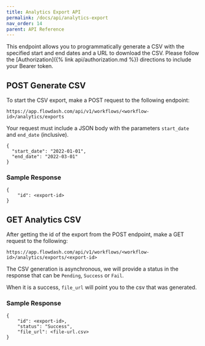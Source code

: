```yaml
---
title: Analytics Export API
permalink: /docs/api/analytics-export
nav_order: 14
parent: API Reference
---
```

This endpoint allows you to programmatically generate a CSV with the specified start and end dates and a URL to download
the CSV. Please follow the [Authorization]({% link api/authorization.md %}) directions to include your Bearer token.

## POST Generate CSV

To start the CSV export, make a POST request to the following endpoint:

```
https://app.flowdash.com/api/v1/workflows/<workflow-id>/analytics/exports
```

Your request must include a JSON body with the parameters `start_date` and `end_date` (inclusive).

```
{ 
  "start_date": "2022-01-01", 
  "end_date": "2022-03-01" 
}
```

### Sample Response

```
{
    "id": <export-id>
}
```

## GET Analytics CSV

After getting the id of the export from the POST endpoint, make a GET request to the following:

```
https://app.flowdash.com/api/v1/workflows/<workflow-id>/analytics/exports/<export-id>
```

The CSV generation is asynchronous, we will provide a status in the response that can be `Pending`, `Success` or `Fail`.

When it is a success, `file_url` will point you to the csv that was generated.

### Sample Response

```
{
    "id": <export-id>,
    "status": "Success",
    "file_url": <file-url.csv>
}
```
